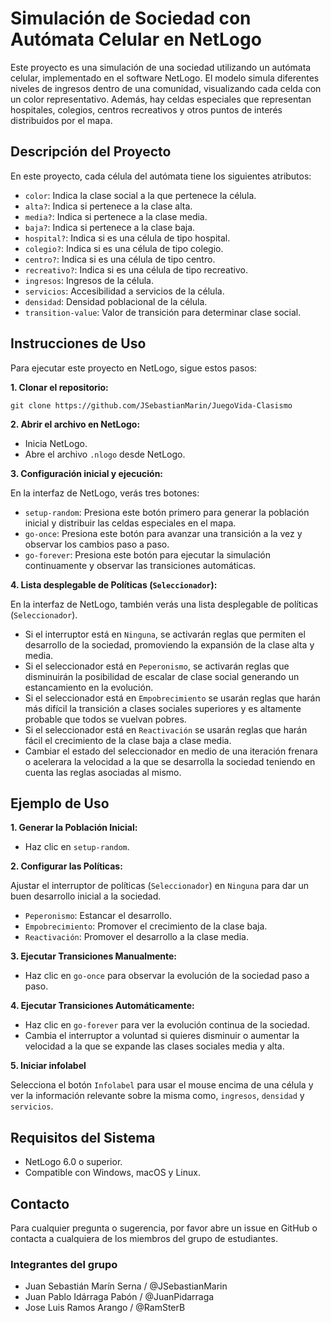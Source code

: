 # Simulación de Sociedad con Autómata Celular en NetLogo

Este proyecto es una simulación de una sociedad utilizando un autómata celular, implementado en el software NetLogo. El modelo simula diferentes niveles de ingresos dentro de una comunidad, visualizando cada celda con un color representativo. Además, hay celdas especiales que representan hospitales, colegios, centros recreativos y otros puntos de interés distribuidos por el mapa.

## Descripción del Proyecto

En este proyecto, cada célula del autómata tiene los siguientes atributos:

- `color`: Indica la clase social a la que pertenece la célula.
- `alta?`: Indica si pertenece a la clase alta.
- `media?`: Indica si pertenece a la clase media.
- `baja?`: Indica si pertenece a la clase baja.
- `hospital?`: Indica si es una célula de tipo hospital.
- `colegio?`: Indica si es una célula de tipo colegio.
- `centro?`: Indica si es una célula de tipo centro.
- `recreativo?`: Indica si es una célula de tipo recreativo.
- `ingresos`: Ingresos de la célula.
- `servicios`: Accesibilidad a servicios de la célula.
- `densidad`: Densidad poblacional de la célula.
- `transition-value`: Valor de transición para determinar clase social.

## Instrucciones de Uso

Para ejecutar este proyecto en NetLogo, sigue estos pasos:

**1. Clonar el repositorio:**

```
git clone https://github.com/JSebastianMarin/JuegoVida-Clasismo
```

**2. Abrir el archivo en NetLogo:**

- Inicia NetLogo.
- Abre el archivo `.nlogo` desde NetLogo.

**3. Configuración inicial y ejecución:**

En la interfaz de NetLogo, verás tres botones:

- `setup-random`: Presiona este botón primero para generar la población inicial y distribuir las celdas especiales en el mapa.
- `go-once`: Presiona este botón para avanzar una transición a la vez y observar los cambios paso a paso.
- `go-forever`: Presiona este botón para ejecutar la simulación continuamente y observar las transiciones automáticas.

**4. Lista desplegable de Políticas (`Seleccionador`):**

En la interfaz de NetLogo, también verás una lista desplegable de políticas (`Seleccionador`).
- Si el interruptor está en `Ninguna`, se activarán reglas que permiten el desarrollo de la sociedad, promoviendo la expansión de la clase alta y media.
- Si el seleccionador está en `Peperonismo`, se activarán reglas que disminuirán la posibilidad de escalar de clase social generando un estancamiento en la evolución.
- Si el seleccionador está en `Empobrecimiento` se usarán reglas que harán más difícil la transición a clases sociales superiores y es altamente probable que todos se vuelvan pobres.
- Si el seleccionador está en `Reactivación` se usarán reglas que harán fácil el crecimiento de la clase baja a clase media.
- Cambiar el estado del seleccionador en medio de una iteración frenara o acelerara la velocidad a la que se desarrolla la sociedad teniendo en cuenta las reglas asociadas al mismo.

## Ejemplo de Uso

**1. Generar la Población Inicial:**

- Haz clic en `setup-random`.

**2. Configurar las Políticas:**

Ajustar el interruptor de políticas (`Seleccionador`) en `Ninguna` para dar un buen desarrollo inicial a la sociedad.

- `Peperonismo`: Estancar el desarrollo.
- `Empobrecimiento`: Promover el crecimiento de la clase baja.
- `Reactivación`: Promover el desarrollo a la clase media.

**3. Ejecutar Transiciones Manualmente:**

- Haz clic en `go-once` para observar la evolución de la sociedad paso a paso.

**4. Ejecutar Transiciones Automáticamente:**

- Haz clic en `go-forever` para ver la evolución continua de la sociedad.
- Cambia el interruptor a voluntad si quieres disminuir o aumentar la velocidad a la que se expande las clases sociales media y alta.

**5. Iniciar infolabel**

Selecciona el botón `Infolabel` para usar el mouse encima de una célula y ver la información relevante sobre la misma como, `ingresos`, `densidad` y `servicios`.

## Requisitos del Sistema

- NetLogo 6.0 o superior.
- Compatible con Windows, macOS y Linux.

## Contacto

Para cualquier pregunta o sugerencia, por favor abre un issue en GitHub o contacta a cualquiera de los miembros del grupo de estudiantes.

### Integrantes del grupo

- Juan Sebastián Marín Serna / @JSebastianMarin
- Juan Pablo Idárraga Pabón / @JuanPidarraga
- Jose Luis Ramos Arango / @RamSterB
